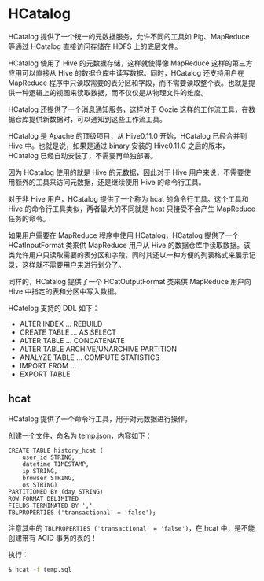 # HCatalog

HCatalog 提供了一个统一的元数据服务，允许不同的工具如 Pig、MapReduce 等通过 HCatalog 直接访问存储在 HDFS 上的底层文件。

HCatalog 使用了 Hive 的元数据存储，这样就使得像 MapReduce 这样的第三方应用可以直接从 Hive 的数据仓库中读写数据。同时，HCatalog 还支持用户在 MapReduce 程序中只读取需要的表分区和字段，而不需要读取整个表。也就是提供一种逻辑上的视图来读取数据，而不仅仅是从物理文件的维度。



HCatalog 还提供了一个消息通知服务，这样对于 Oozie 这样的工作流工具，在数据仓库提供新数据时，可以通知到这些工作流工具。

HCatalog 是 Apache 的顶级项目，从 Hive0.11.0 开始，HCatalog 已经合并到 Hive 中。也就是说，如果是通过 binary 安装的 Hive0.11.0 之后的版本，HCatalog 已经自动安装了，不需要再单独部署。

因为 HCatalog 使用的就是 Hive 的元数据，因此对于 Hive 用户来说，不需要使用额外的工具来访问元数据，还是继续使用 Hive 的命令行工具。

对于非 Hive 用户，HCatalog 提供了一个称为 hcat 的命令行工具。这个工具和 Hive 的命令行工具类似，两者最大的不同就是 hcat 只接受不会产生 MapReduce 任务的命令。

如果用户需要在 MapReduce 程序中使用 HCatalog，HCatalog 提供了一个 HCatInputFormat 类来供 MapReduce 用户从 Hive 的数据仓库中读取数据。该类允许用户只读取需要的表分区和字段，同时其还以一种方便的列表格式来展示记录，这样就不需要用户来进行划分了。

同样的，HCatalog 提供了一个 HCatOutputFormat 类来供 MapReduce 用户向 Hive 中指定的表和分区中写入数据。



HCatelog 支持的 DDL 如下：

- ALTER INDEX ... REBUILD
- CREATE TABLE ... AS SELECT
- ALTER TABLE ... CONCATENATE
- ALTER TABLE ARCHIVE/UNARCHIVE PARTITION
- ANALYZE TABLE ... COMPUTE STATISTICS
- IMPORT FROM ...
- EXPORT TABLE



## hcat

HCatalog 提供了一个命令行工具，用于对元数据进行操作。

创建一个文件，命名为 temp.json，内容如下：

```
CREATE TABLE history_hcat (
    user_id STRING,
    datetime TIMESTAMP,
    ip STRING,
    browser STRING,
    os STRING)
PARTITIONED BY (day STRING)
ROW FORMAT DELIMITED
FIELDS TERMINATED BY ','
TBLPROPERTIES ('transactional' = 'false');
```

注意其中的 `TBLPROPERTIES ('transactional' = 'false')`，在 hcat 中，是不能创建带有 ACID 事务的表的！

执行：

```bash
$ hcat -f temp.sql 
```





























